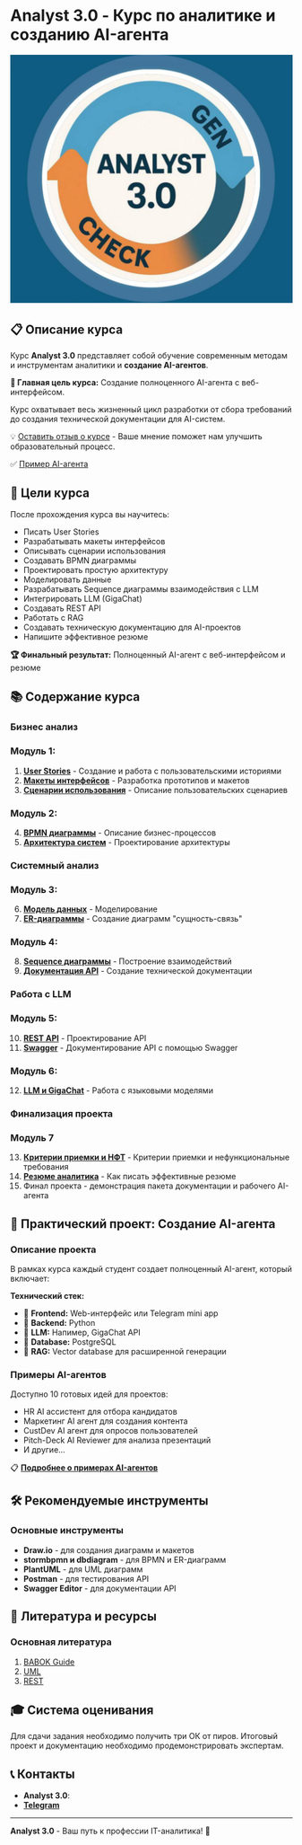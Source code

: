 # Analyst 3.0 - Курс по аналитике и созданию AI-агента

![Analyst 3.0 Banner](misc/images/Analyst.jpg)

## 📋 Описание курса

Курс **Analyst 3.0** представляет собой обучение современным методам и инструментам аналитики и **создание AI-агентов**. 

**🎯 Главная цель курса:** Создание полноценного AI-агента с веб-интерфейсом.

Курс охватывает весь жизненный цикл разработки от сбора требований до создания технической документации для AI-систем.

💡 [Оставить отзыв о курсе](https://t.me/biryukovaoly) - Ваше мнение поможет нам улучшить образовательный процесс.

✅ [Пример AI-агента](https://t.me/betttton_bot)

## 🎯 Цели курса

После прохождения курса вы научитесь:
- Писать User Stories 
- Разрабатывать макеты интерфейсов 
- Описывать сценарии использования
- Создавать BPMN диаграммы
- Проектировать простую архитектуру 
- Моделировать данные 
- Разрабатывать Sequence диаграммы взаимодействия с LLM
- Интегрировать LLM (GigaChat)
- Создавать REST API
- Работать с RAG 
- Создавать техническую документацию для AI-проектов
- Напишите эффективное резюме

**🏆 Финальный результат:** Полноценный AI-агент с веб-интерфейсом и резюме

## 📚 Содержание курса

### **Бизнес анализ** 
### Модуль 1: 
1. **[User Stories](./materials/01-User-Stories-Interface-Mockups-Use-Cases/user-stories.md)** - Создание и работа с пользовательскими историями
2. **[Макеты интерфейсов](./materials/01-User-Stories-Interface-Mockups-Use-Cases/interface-mockups.md)** - Разработка прототипов и макетов
3. **[Сценарии использования](./materials/01-User-Stories-Interface-Mockups-Use-Cases/use-cases.md)** - Описание пользовательских сценариев

### Модуль 2: 
4. **[BPMN диаграммы](./materials/module2/bpmn-diagrams.md)** - Описание бизнес-процессов
5. **[Архитектура систем](./materials/module2/system-architecture.md)** - Проектирование архитектуры

### **Системный анализ** 

### Модуль 3: 
6. **[Модель данных](./materials/module3/data-modeling.md)** - Моделирование 
7. **[ER-диаграммы](./materials/module3/er-diagrams.md)** - Создание диаграмм "сущность-связь"

### Модуль 4: 
8. **[Sequence диаграммы](./materials/module4/sequence-diagrams.md)** - Построение взаимодействий
9. **[Документация API](./materials/module5/api-documentation.md)** - Создание технической документации

### **Работа с LLM** 

### Модуль 5: 
10. **[REST API](./materials/module5/rest-api.md)** - Проектирование API
11. **[Swagger](./materials/module6/swagger.md)** - Документирование API с помощью Swagger

### Модуль 6: 

12. **[LLM и GigaChat](./materials/module5/llm-gigachat.md)** - Работа с языковыми моделями

### **Финализация проекта** 

### Модуль 7 
13. **[Критерии приемки и НФТ](./materials/module6/acceptance-criteria.md)** - Критерии приемки и нефункциональные требования
14. **[Резюме аналитика](./materials/module6/resume-writing.md)** - Как писать эффективные резюме
15. Финал проекта - демонстрация пакета документации и рабочего AI-агента

## 🤖 Практический проект: Создание AI-агента

### Описание проекта
В рамках курса каждый студент создает полноценный AI-агент, который включает:

**Технический стек:**
- 🔘 **Frontend:** Web-интерфейс или Telegram mini app
- 🔘 **Backend:** Python 
- 🔘 **LLM:** Напимер, GigaChat API
- 🔘 **Database:** PostgreSQL
- 🔘 **RAG:** Vector database для расширенной генерации

### Примеры AI-агентов
Доступно 10 готовых идей для проектов:
- HR AI ассистент для отбора кандидатов
- Маркетинг AI агент для создания контента
- CustDev AI агент для опросов пользователей
- Pitch-Deck AI Reviewer для анализа презентаций
- И другие...

📋 **[Подробнее о примерах AI-агентов](./src/examples/ai-agents/ai-agents-examples.md)**


## 🛠 Рекомендуемые инструменты

### Основные инструменты
- **Draw.io** - для создания диаграмм и макетов
- **stormbpmn и dbdiagram** - для BPMN и ER-диаграмм
- **PlantUML** - для UML диаграмм
- **Postman** - для тестирования API
- **Swagger Editor** - для документации API

## 📖 Литература и ресурсы

### Основная литература
1. [BABOK Guide]() 
2. [UML ]()
3. [REST]()

## 🎓 Система оценивания

Для сдачи задания необходимо получить три ОК от пиров. Итоговый проект и документацию необходимо продемонстрировать экспертам. 

## 📞 Контакты

- **Analyst 3.0**: 
- [**Telegram**](https://t.me/biryukovaoly)

---

**Analyst 3.0** - Ваш путь к профессии IT-аналитика! 🚀
